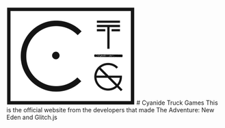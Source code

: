 <img src="Images/CTGLogo.png">
# Cyanide Truck Games
This is the official website from the developers that made The Adventure: New Eden and Glitch.js
